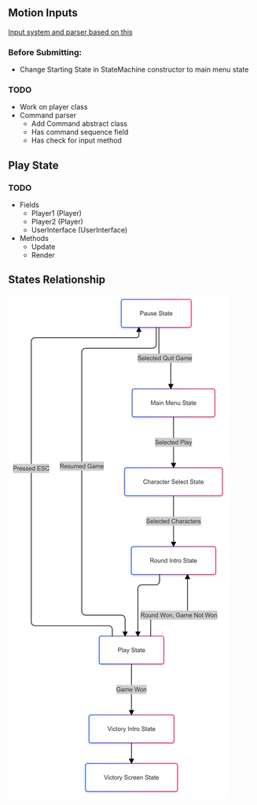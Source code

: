 ## Motion Inputs
[Input system and parser based on this](https://mugen-net.work/wiki/index.php?title=Deep_Buffering#Algorithm)

### Before Submitting:
- Change Starting State in StateMachine constructor to main menu state

### TODO
- Work on player class
- Command parser
  - Add Command abstract class
  - Has command sequence field
  - Has check for input method

## Play State
### TODO
- Fields
  - Player1 (Player)
  - Player2 (Player)
  - UserInterface (UserInterface)
- Methods
  - Update
  - Render

## States Relationship
![States Relationship Diagram](./src/assets/game_states_relationship.png)
